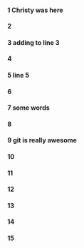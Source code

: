 #### 1 Christy was here 
#### 2
#### 3 adding to line 3 
#### 4
#### 5 line 5 
#### 6
#### 7 some words 
#### 8
#### 9 git is really awesome 
#### 10
#### 11
#### 12
#### 13
#### 14
#### 15
